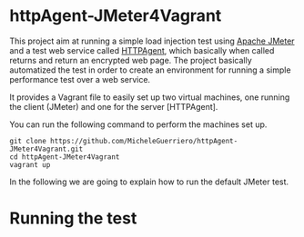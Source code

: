 # httpAgent-JMeter4Vagrant

This project aim at running a simple load injection test using [Apache JMeter](http://jmeter.apache.org) and 
a test web service called [HTTPAgent](https://github.com/deib-polimi/modaclouds-tests/tree/master/http-agent-helper), which basically
when called returns and return an encrypted web page. The project basically automatized the test in order to create an environment
for running a simple performance test over a web service.

It provides a Vagrant file to easily set up two virtual machines, one running the client (JMeter) and one for the server [HTTPAgent].

You can run the following command to perform the machines set up.

    git clone https://github.com/MicheleGuerriero/httpAgent-JMeter4Vagrant.git
    cd httpAgent-JMeter4Vagrant
    vagrant up    


In the following we are going to explain how to run the default JMeter test.

# Running the test

